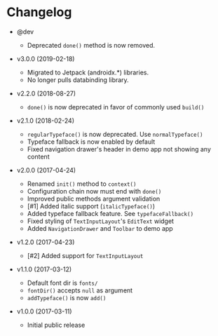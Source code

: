 Changelog
=========
 * @dev
   - Deprecated `done()` method is now removed.

 * v3.0.0 (2019-02-18)
   - Migrated to Jetpack (androidx.*) libraries.
   - No longer pulls databinding library.

 * v2.2.0 (2018-08-27)
   - `done()` is now deprecated in favor of commonly used `build()`

 * v2.1.0 (2018-02-24)
   - `regularTypeface()` is now deprecated. Use `normalTypeface()`
   - Typeface fallback is now enabled by default
   - Fixed navigation drawer's header in demo app not showing any content

 * v2.0.0 (2017-04-24)
   - Renamed `init()` method to `context()`
   - Configuration chain now must end with `done()`
   - Improved public methods argument validation
   - [#1] Added italic support (`italicTypeface()`)
   - Added typeface fallback feature. See `typefaceFallback()`
   - Fixed styling of `TextInputLayout`'s `EditText` widget
   - Added `NavigationDrawer` and `Toolbar` to demo app

 * v1.2.0 (2017-04-23)
   - [#2] Added support for `TextInputLayout`

 * v1.1.0 (2017-03-12)
   - Default font dir is `fonts/`
   - `fontDir()` accepts `null` as argument
   - `addTypeface()` is now `add()`

 * v1.0.0 (2017-03-11)
   - Initial public release
